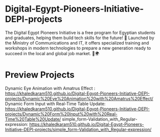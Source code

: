 # Digital-Egypt-Pioneers-Initiative-DEPI-projects
The Digital Egypt Pioneers Initiative is a free program for Egyptian students and graduates, helping them build tech skills for the future! 🚀 Launched by the Ministry of Communications and IT, it offers specialized training and workshops in modern technologies to prepare a new generation ready to succeed in the local and global job market. 💼🌍


# Preview Projects
Dynamic Eye Animation with Amatrus Effect :
https://khaledkaram510.github.io/Digital-Egypt-Pioneers-Initiative-DEPI-projects/Dynamic%20Eye%20Animation%20with%20Amatrus%20Effect/
Dynamic Form Input with Real-Time Table Update:
https://khaledkaram510.github.io/Digital-Egypt-Pioneers-Initiative-DEPI-projects/Dynamic%20Form%20Input%20with%20Real-Time%20Table%20Update/
simple_form-Validation_with_Regular-expression:
https://khaledkaram510.github.io/Digital-Egypt-Pioneers-Initiative-DEPI-projects/simple_form-Validation_with_Regular-expression/
